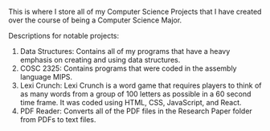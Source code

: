 This is where I store all of my Computer Science Projects that I have created over the course of being a Computer Science Major.

Descriptions for notable projects:

1. Data Structures: Contains all of my programs that have a heavy emphasis on creating and using data structures.
2. COSC 2325: Contains programs that were coded in the assembly language MIPS.
3. Lexi Crunch: Lexi Crunch is a word game that requires players to think of as many words from a group of 100 letters as possible in a 60 second time frame. It was coded using HTML, CSS, JavaScript, and React. 
4. PDF Reader: Converts all of the PDF files in the Research Paper folder from PDFs to text files.
